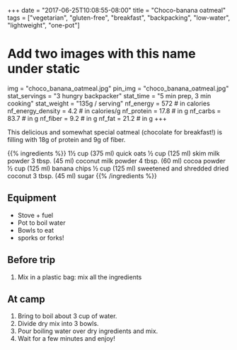 +++
date = "2017-06-25T10:08:55-08:00"
title = "Choco-banana oatmeal"
tags = ["vegetarian", "gluten-free", "breakfast", "backpacking", "low-water", "lightweight", "one-pot"]
# Add two images with this name under static
img = "choco_banana_oatmeal.jpg"
pin_img = "choco_banana_oatmeal.jpg"
stat_servings = "3 hungry backpacker"
stat_time = "5 min prep, 3 min cooking"
stat_weight = "135g / serving"
nf_energy = 572 # in calories
nf_energy_density = 4.2 # in calories/g
nf_protein = 17.8 # in g
nf_carbs = 83.7 # in g
nf_fiber = 9.2 # in g
nf_fat = 21.2 # in g
+++

This delicious and somewhat special oatmeal (chocolate for breakfast!) is filling with 18g of protein and 9g of fiber.

{{% ingredients %}}
1½ cup (375 ml) quick oats
½ cup (125 ml) skim milk powder
3 tbsp. (45 ml) coconut milk powder
4 tbsp. (60 ml) cocoa powder
½ cup (125 ml) banana chips
½ cup (125 ml) sweetened and shredded dried coconut
3 tbsp. (45 ml) sugar
{{% /ingredients %}}

## Equipment
- Stove + fuel
- Pot to boil water
- Bowls to eat
- sporks or forks!

## Before trip
1. Mix in a plastic bag: mix all the ingredients
 
## At camp
1. Bring to boil about 3 cup of water.
1. Divide dry mix into 3 bowls.
1. Pour boiling water over dry ingredients and mix.
1. Wait for a few minutes and enjoy!

